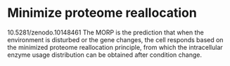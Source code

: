 # Minimize proteome reallocation
10.5281/zenodo.10148461
The MORP is the prediction that when the environment is disturbed or the gene changes, the cell responds based on the minimized proteome reallocation principle, from which the intracellular enzyme usage distribution can be obtained after condition change. 
